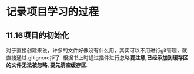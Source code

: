 # 记录项目学习的过程
## 11.16项目的初始化
对于直接创建来说，许多的文件好像没有什么用，其实可以不用进行git管理，就直接通过.gitignore掉了. 根据书上时通过插件进行忽略**要注意,已经添加到缓存区的文件无法被忽略, 要先清空缓存区**.
